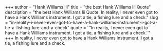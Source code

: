 +++
author = "Hank Williams Iii"
title = "the best Hank Williams Iii Quote"
description = "the best Hank Williams Iii Quote: In reality, I never even got to have a Hank Williams instrument. I got a tie, a fishing lure and a check."
slug = "in-reality-i-never-even-got-to-have-a-hank-williams-instrument-i-got-a-tie-a-fishing-lure-and-a-check"
quote = '''In reality, I never even got to have a Hank Williams instrument. I got a tie, a fishing lure and a check.'''
+++
In reality, I never even got to have a Hank Williams instrument. I got a tie, a fishing lure and a check.
